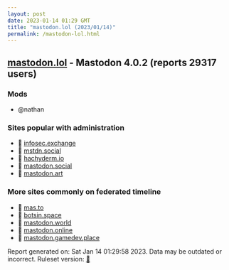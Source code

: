 ```yaml
---
layout: post
date: 2023-01-14 01:29 GMT
title: "mastodon.lol (2023/01/14)"
permalink: /mastodon-lol.html
---
```


## [mastodon.lol](https://mastodon.lol) - Mastodon 4.0.2 (reports 29317 users)

### Mods
 * @nathan

### Sites popular with administration

* 🐘 [infosec.exchange](/infosec-exchange.html)
* 🐘 [mstdn.social](/mstdn-social.html)
* 🐘 [hachyderm.io](/hachyderm-io.html)
* 🐘 [mastodon.social](/mastodon-social.html)
* 🐘 [mastodon.art](/mastodon-art.html)

### More sites commonly on federated timeline

* 🐘 [mas.to](/mas-to.html)
* 🐘 [botsin.space](/botsin-space.html)
* 🐘 [mastodon.world](/mastodon-world.html)
* 🐘 [mastodon.online](/mastodon-online.html)
* 🐘 [mastodon.gamedev.place](/mastodon-gamedev-place.html)

Report generated on: Sat Jan 14 01:29:58 2023. Data may be outdated or incorrect.
Ruleset version: [🧁](/version-cupcake)
